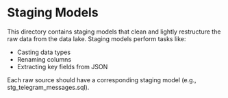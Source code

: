 # Staging Models

This directory contains staging models that clean and lightly restructure the raw data from the data lake. Staging models perform tasks like:
- Casting data types
- Renaming columns
- Extracting key fields from JSON

Each raw source should have a corresponding staging model (e.g., stg_telegram_messages.sql). 